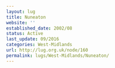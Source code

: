 ```yaml
---
layout: lug
title: Nuneaton
website: ''
established_date: 2002/08
status: Active
last_update: 09/2016
categories: West-Midlands
url: http://lug.org.uk/node/160
permalink: lugs/West-Midlands/Nuneaton/
---
```

